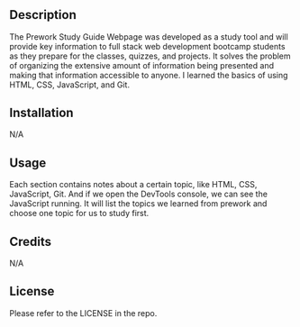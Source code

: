 # <Prework Study Guide Webpage>

## Description

The Prework Study Guide Webpage was developed as a study tool and will provide key information to full stack web development bootcamp students as they prepare for the classes, quizzes, and projects. It solves the problem of organizing the extensive amount of information being presented and making that information accessible to anyone. I learned the basics of using HTML, CSS, JavaScript, and Git.

## Installation

N/A

## Usage

Each section contains notes about a certain topic, like HTML, CSS, JavaScript, Git. And if we open the DevTools console, we can see the JavaScript running. It will list the topics we learned from prework and choose one topic for us to study first. 

## Credits

N/A

## License

Please refer to the LICENSE in the repo.
